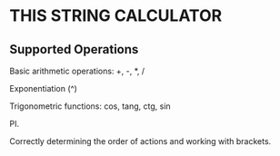 # THIS STRING CALCULATOR       
## Supported Operations
Basic arithmetic operations: +, -, *, /

Exponentiation (^)

Trigonometric functions:
cos,
tang,
ctg,
sin

PI.

Correctly determining the order of actions and working with brackets.
